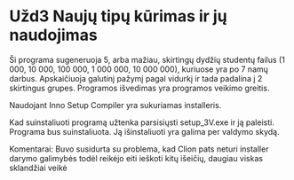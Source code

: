 # Užd3 Naujų tipų kūrimas ir jų naudojimas

Ši programa sugeneruoja 5, arba mažiau, skirtingų dydžių studentų failus (1 000, 10 000, 100 000, 1 000 000, 10 000 000), kuriuose yra po 7 namų darbus. Apskaičiuoja galutinį pažymį pagal vidurkį ir tada padalina į 2 skirtingus grupes. Programos išvedimas yra programos veikimo greitis.

Naudojant Inno Setup Compiler yra sukuriamas installeris.

Kad suinstaliuoti programą užtenka parsisiųsti setup_3V.exe ir ją paleisti. Programa bus suinstaliuota. Ją išinstaliuoti yra galima per valdymo skydą.


Komentarai:
Buvo susidurta su problema, kad Clion pats neturi installer darymo galimybės todėl reikėjo eiti ieškoti kitų išeičių, daugiau viskas sklandžiai veikė

